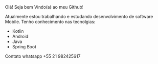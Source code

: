 Olá! Seja bem Vindo(a) ao meu Github! 

Atualmente estou trabalhando e estudando desenvolvimento de software Mobile.
Tenho conhecimento nas tecnolgias:

- Kotlin
- Android
- Java
- Spring Boot

Contato whatsapp +55 21 982425617

